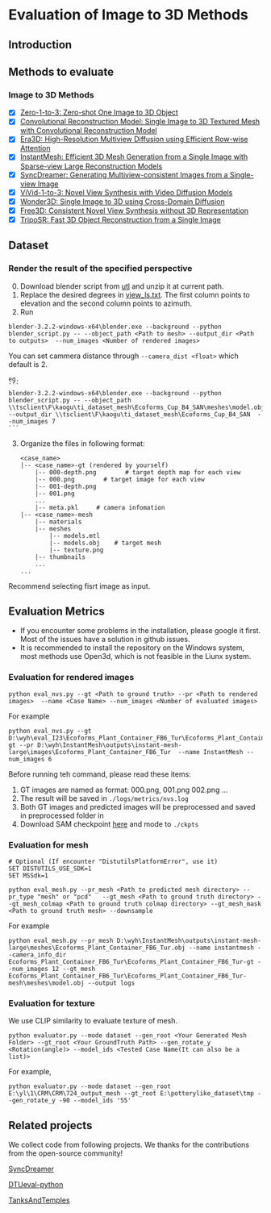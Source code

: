 # Evaluation of Image to 3D Methods

## Introduction

## Methods to evaluate
### Image to 3D Methods
- [x] [Zero-1-to-3: Zero-shot One Image to 3D Object](https://github.com/cvlab-columbia/zero123)
- [x] [Convolutional Reconstruction Model: Single Image to 3D Textured Mesh with Convolutional Reconstruction Model](https://github.com/thu-ml/CRM.git)
- [x] [Era3D: High-Resolution Multiview Diffusion using Efficient Row-wise Attention](https://github.com/xxlong0/Wonder3D.git)
- [x] [InstantMesh: Efficient 3D Mesh Generation from a Single Image with Sparse-view Large Reconstruction Models](https://github.com/TencentARC/InstantMesh)
- [x] [SyncDreamer: Generating Multiview-consistent Images from a Single-view Image](https://github.com/liuyuan-pal/SyncDreamer/tree/main)
- [x] [ViVid-1-to-3: Novel View Synthesis with Video Diffusion Models](https://github.com/ubc-vision/vivid123)
- [x] [Wonder3D: Single Image to 3D using Cross-Domain Diffusion](https://github.com/xxlong0/Wonder3D)
- [x] [Free3D: Consistent Novel View Synthesis without 3D Representation](https://github.com/lyndonzheng/Free3D)
- [x] [TripoSR: Fast 3D Object Reconstruction from a Single Image](https://github.com/VAST-AI-Research/TripoSR)
## Dataset
### Render the result of the specified perspective
0. Download blender script from [utl](https://download.blender.org/release/Blender3.2) and unzip it at current path.
1. Replace the desired degrees in [view_ls.txt](view_ls.txt). The first column points to elevation and the second column points to azimuth. 
2. Run 
```
blender-3.2.2-windows-x64\blender.exe --background --python blender_script.py -- --object_path <Path to mesh> --output_dir <Path to outputs>  --num_images <Number of rendered images>
```
You can set cammera distance through ```--camera_dist <float>``` which default is 2. 

    eg. 
    ``` 
    blender-3.2.2-windows-x64\blender.exe --background --python blender_script.py -- --object_path \\tsclient\F\kaogu\ti_dataset_mesh\Ecoforms_Cup_B4_SAN\meshes\model.obj --output_dir \\tsclient\F\kaogu\ti_dataset_mesh\Ecoforms_Cup_B4_SAN  --num_images 7
    ```

3. Organize the files in following format:
    ```
    <case_name>
    |-- <case_name>-gt (rendered by yourself)
        |-- 000-depth.png        # target depth map for each view
        |-- 000.png        # target image for each view
        |-- 001-depth.png 
        |-- 001.png
        ...
        |-- meta.pkl     # camera infomation
    |-- <case_name>-mesh           
        |-- materials    
        |-- meshes 
            |-- models.mtl    
            |-- models.obj    # target mesh
            |-- texture.png    
        |-- thumbnails
        ...
    ...
    ```
Recommend selecting fisrt image as input.
## Evaluation Metrics

- If you encounter some problems in the installation, please google it first. Most of the issues have a solution in github issues.
- It is recommended to install the repository on the Windows system, most methods use Open3d, which is not feasible in the Liunx system.

### Evaluation for rendered images 
```
python eval_nvs.py --gt <Path to ground truth> --pr <Path to rendered images>  --name <Case Name> --num_images <Number of evaluated images>
```
For example
```
python eval_nvs.py --gt D:\wyh\eval_I23\Ecoforms_Plant_Container_FB6_Tur\Ecoforms_Plant_Container_FB6_Tur-gt --pr D:\wyh\InstantMesh\outputs\instant-mesh-large\images\Ecoforms_Plant_Container_FB6_Tur  --name InstantMesh --num_images 6

```
Before running teh command, please read these items:
1. GT images are named as format: 000.png, 001.png 002.png ... 
2. The result will be saved in ```./logs/metrics/nvs.log```
3. Both GT images and predicted images will be preprocessed and saved in preprocessed folder in <Path to rendered images>
4. Download SAM checkpoint [here](https://dl.fbaipublicfiles.com/segment_anything/sam_vit_h_4b8939.pth) and mode to ```./ckpts```

### Evaluation for mesh
```
# Optional (If encounter "DistutilsPlatformError", use it)
SET DISTUTILS_USE_SDK=1
SET MSSdk=1

python eval_mesh.py --pr_mesh <Path to predicted mesh directory> --pr_type "mesh" or "pcd"   --gt_mesh <Path to ground truth directory> --gt_mesh_colmap <Path to ground truth colmap directory> --gt_mesh_mask <Path to ground truth mesh> --downsample
```
For example
```
python eval_mesh.py --pr_mesh D:\wyh\InstantMesh\outputs\instant-mesh-large\meshes\Ecoforms_Plant_Container_FB6_Tur.obj --name instantmesh --camera_info_dir Ecoforms_Plant_Container_FB6_Tur\Ecoforms_Plant_Container_FB6_Tur-gt --num_images 12 --gt_mesh Ecoforms_Plant_Container_FB6_Tur\Ecoforms_Plant_Container_FB6_Tur-mesh\meshes\model.obj --output logs
```

###  Evaluation for texture
We use CLIP similarity to evaluate texture of mesh.
```
python evaluator.py --mode dataset --gen_root <Your Generated Mesh Folder> --gt_root <Your GroundTruth Path> --gen_rotate_y <Rotation(angle)> --model_ids <Tested Case Name(It can also be a list)>
```
For example,
```
python evaluator.py --mode dataset --gen_root E:\yl\1\CRM\CRM\724_output_mesh --gt_root E:\potterylike_dataset\tmp --gen_rotate_y -90 --model_ids '55'
```
## Related projects
We collect code from following projects. We thanks for the contributions from the open-source community!

[SyncDreamer](https://github.com/liuyuan-pal/SyncDreamer/tree/main)

[DTUeval-python](https://github.com/jzhangbs/DTUeval-python)

[TanksAndTemples](https://github.com/isl-org/TanksAndTemples/tree/master)
